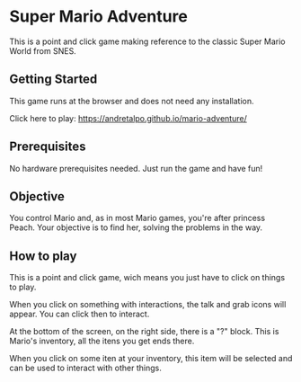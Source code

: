 # Super Mario Adventure

This is a point and click game making reference to the classic Super Mario World from SNES.

## Getting Started

This game runs at the browser and does not need any installation.

Click here to play: https://andretalpo.github.io/mario-adventure/

## Prerequisites

No hardware prerequisites needed. Just run the game and have fun!

## Objective

You control Mario and, as in most Mario games, you're after princess Peach. Your objective is to find her, solving the problems in the way.

## How to play

This is a point and click game, wich means you just have to click on things to play. 

When you click on something with interactions, the talk and grab icons will appear. You can click then to interact.

At the bottom of the screen, on the right side, there is a "?" block. This is Mario's inventory, all the itens you get ends there.

When you click on some iten at your inventory, this item will be selected and can be used to interact with other things.


